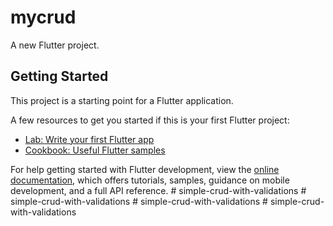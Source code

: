# mycrud

A new Flutter project.

## Getting Started

This project is a starting point for a Flutter application.

A few resources to get you started if this is your first Flutter project:

- [Lab: Write your first Flutter app](https://docs.flutter.dev/get-started/codelab)
- [Cookbook: Useful Flutter samples](https://docs.flutter.dev/cookbook)

For help getting started with Flutter development, view the
[online documentation](https://docs.flutter.dev/), which offers tutorials,
samples, guidance on mobile development, and a full API reference.
#   s i m p l e - c r u d - w i t h - v a l i d a t i o n s  
 #   s i m p l e - c r u d - w i t h - v a l i d a t i o n s  
 #   s i m p l e - c r u d - w i t h - v a l i d a t i o n s  
 #   s i m p l e - c r u d - w i t h - v a l i d a t i o n s  
 